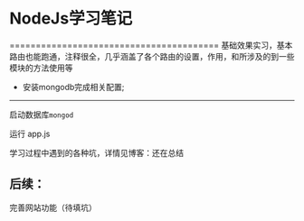 # NodeJs学习笔记

========================================
基础效果实习，基本路由也能跑通，注释很全，几乎涵盖了各个路由的设置，作用，和所涉及的到一些模块的方法使用等

- 安装mongodb完成相关配置;
----
启动数据库`mongod`

运行 app.js

学习过程中遇到的各种坑，详情见博客：还在总结


后续：
---- 
完善网站功能（待填坑）

